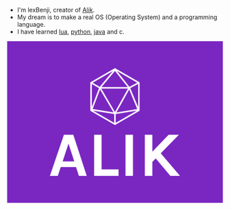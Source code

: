 - I'm lexBenji, creator of [Alik](https://github.com/lexBenji/alik).
- My dream is to make a real OS (Operating System) and a programming language.
- I have learned [lua](https://lua.org), [python](https://python.org), [java](https://java.com/en) and c.

![Alik logo](logo.png "Alik logo")
